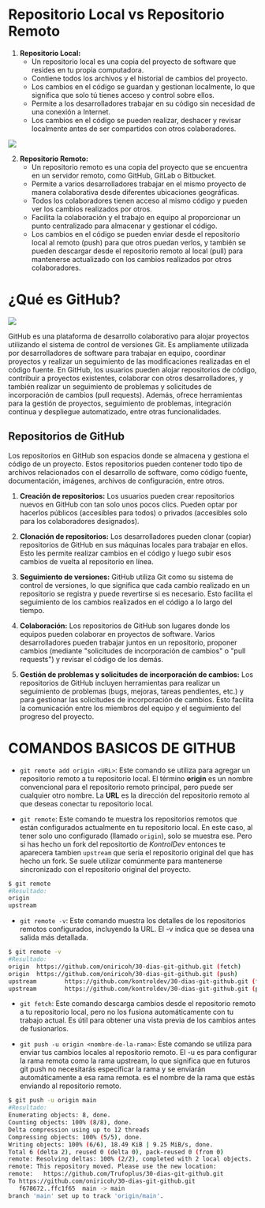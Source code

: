 # Repositorio Local vs Repositorio Remoto
 1. **Repositorio Local:**
    + Un repositorio local es una copia del proyecto de software que resides en tu propia computadora.
    + Contiene todos los archivos y el historial de cambios del proyecto.
    + Los cambios en el código se guardan y gestionan localmente, lo que significa que solo tú tienes acceso y control sobre ellos.
    + Permite a los desarrolladores trabajar en su código sin necesidad de una conexión a Internet.
    + Los cambios en el código se pueden realizar, deshacer y revisar localmente antes de ser compartidos con otros colaboradores.

![](https://www.cs.swarthmore.edu/~adanner/help/git/git-repos.svg)

2. **Repositorio Remoto:**
    + Un repositorio remoto es una copia del proyecto que se encuentra en un servidor remoto, como GitHub, GitLab o Bitbucket.
    + Permite a varios desarrolladores trabajar en el mismo proyecto de manera colaborativa desde diferentes ubicaciones geográficas.
    + Todos los colaboradores tienen acceso al mismo código y pueden ver los cambios realizados por otros.
    + Facilita la colaboración y el trabajo en equipo al proporcionar un punto centralizado para almacenar y gestionar el código.
    + Los cambios en el código se pueden enviar desde el repositorio local al remoto (push) para que otros puedan verlos, y también se pueden descargar desde el repositorio remoto al local (pull) para mantenerse actualizado con los cambios realizados por otros colaboradores.


# ¿Qué es GitHub?
![](https://encrypted-tbn0.gstatic.com/images?q=tbn:ANd9GcSxXFgLqvujcAvXFxmkBW3Y1U16pC6UAYA3xw&s)

GitHub es una plataforma de desarrollo colaborativo para alojar proyectos utilizando el sistema de control de versiones Git. Es ampliamente utilizada por desarrolladores de software para trabajar en equipo, coordinar proyectos y realizar un seguimiento de las modificaciones realizadas en el código fuente. En GitHub, los usuarios pueden alojar repositorios de código, contribuir a proyectos existentes, colaborar con otros desarrolladores, y también realizar un seguimiento de problemas y solicitudes de incorporación de cambios (pull requests). Además, ofrece herramientas para la gestión de proyectos, seguimiento de problemas, integración continua y despliegue automatizado, entre otras funcionalidades.

## Repositorios de GitHub



Los repositorios en GitHub son espacios donde se almacena y gestiona el código de un proyecto. Estos repositorios pueden contener todo tipo de archivos relacionados con el desarrollo de software, como código fuente, documentación, imágenes, archivos de configuración, entre otros.

1. **Creación de repositorios:** Los usuarios pueden crear repositorios nuevos en GitHub con tan solo unos pocos clics. Pueden optar por hacerlos públicos (accesibles para todos) o privados (accesibles solo para los colaboradores designados).

2. **Clonación de repositorios:** Los desarrolladores pueden clonar (copiar) repositorios de GitHub en sus máquinas locales para trabajar en ellos. Esto les permite realizar cambios en el código y luego subir esos cambios de vuelta al repositorio en línea.

3. **Seguimiento de versiones:** GitHub utiliza Git como su sistema de control de versiones, lo que significa que cada cambio realizado en un repositorio se registra y puede revertirse si es necesario. Esto facilita el seguimiento de los cambios realizados en el código a lo largo del tiempo.

4. **Colaboración:** Los repositorios de GitHub son lugares donde los equipos pueden colaborar en proyectos de software. Varios desarrolladores pueden trabajar juntos en un repositorio, proponer cambios (mediante "solicitudes de incorporación de cambios" o "pull requests") y revisar el código de los demás.

5. **Gestión de problemas y solicitudes de incorporación de cambios:** Los repositorios de GitHub incluyen herramientas para realizar un seguimiento de problemas (bugs, mejoras, tareas pendientes, etc.) y para gestionar las solicitudes de incorporación de cambios. Esto facilita la comunicación entre los miembros del equipo y el seguimiento del progreso del proyecto.


# COMANDOS BASICOS DE GITHUB

+ `git remote add origin <URL>`: Este comando se utiliza para agregar un repositorio remoto a tu repositorio local. El término **origin** es un nombre convencional para el repositorio remoto principal, pero puede ser cualquier otro nombre. La **URL** es la dirección del repositorio remoto al que deseas conectar tu repositorio local.

+ `git remote`: Este comando te muestra los repositorios remotos que están configurados actualmente en tu repositorio local. En este caso, al tener solo uno 
configurado (llamado `origin`), solo se muestra ese. Pero si has hecho un fork del repositortio de _KontrolDev_ entonces te aparecera tambien `upstream` que seria el repositorio original del que has hecho un fork. Se suele utilizar comúnmente para mantenerse sincronizado con el repositorio original del proyecto.

````bash
$ git remote
#Resultado:
origin
upstream
````

+ ``git remote -v``: Este comando muestra los detalles de los repositorios remotos configurados, incluyendo la URL. El -v indica que se desea una salida más detallada.
````bash
$ git remote -v
#Resultado:
origin  https://github.com/oniricoh/30-dias-git-github.git (fetch)
origin  https://github.com/oniricoh/30-dias-git-github.git (push)
upstream        https://github.com/kontroldev/30-dias-git-github.git (fetch)
upstream        https://github.com/kontroldev/30-dias-git-github.git (push)
````

+ ``git fetch``: Este comando descarga cambios desde el repositorio remoto a tu repositorio local, pero no los fusiona automáticamente con tu trabajo actual. Es útil para obtener una vista previa de los cambios antes de fusionarlos.

+ ``git push -u origin <nombre-de-la-rama>``: Este comando se utiliza para enviar tus cambios locales al repositorio remoto. El -u es para configurar la rama remota como la rama upstream, lo que significa que en futuros git push no necesitarás especificar la rama y se enviarán automáticamente a esa rama remota. <nombre-de-la-rama> es el nombre de la rama que estás enviando al repositorio remoto.

````bash
$ git push -u origin main
#Resultado:
Enumerating objects: 8, done.
Counting objects: 100% (8/8), done.
Delta compression using up to 12 threads
Compressing objects: 100% (5/5), done.
Writing objects: 100% (6/6), 18.49 KiB | 9.25 MiB/s, done.
Total 6 (delta 2), reused 0 (delta 0), pack-reused 0 (from 0)
remote: Resolving deltas: 100% (2/2), completed with 2 local objects.
remote: This repository moved. Please use the new location:
remote:   https://github.com/Trufoplus/30-dias-git-github.git
To https://github.com/oniricoh/30-dias-git-github.git
   f678672..ffc1f65  main -> main
branch 'main' set up to track 'origin/main'.
````